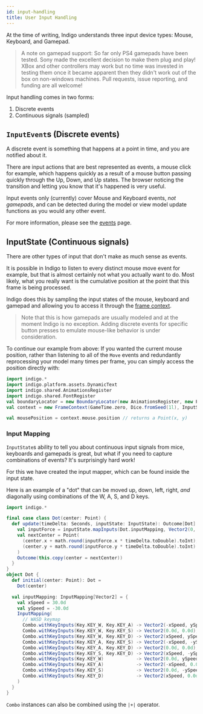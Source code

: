```yaml
---
id: input-handling
title: User Input Handling
---
```


At the time of writing, Indigo understands three input device types: Mouse, Keyboard, and Gamepad.

> A note on gamepad support: So far only PS4 gamepads have been tested. Sony made the excellent decision to make them plug and play! XBox and other controllers may work but no time was invested in testing them once it became apparent then they didn't work out of the box on non-windows machines. Pull requests, issue reporting, and funding are all welcome!

Input handling comes in two forms:

1. Discrete events
2. Continuous signals (sampled)

## `InputEvent`s (Discrete events)

A discrete event is something that happens at a point in time, and you are notified about it.

There are input actions that are best represented as events, a mouse click for example, which happens quickly as a result of a mouse button passing quickly through the Up, Down, and Up states. The browser noticing the transition and letting you know that it's happened is very useful.

Input events only (currently) cover Mouse and Keyboard events, _not gamepads_, and can be detected during the model or view model update functions as you would any other event.

For more information, please see the [events](/gameloop/events.md) page.

## InputState (Continuous signals)

There are other types of input that don't make as much sense as events.

It is possible in Indigo to listen to every distinct mouse move event for example, but that is almost certainly not what you actually want to do. Most likely, what you really want is the cumulative position at the point that this frame is being processed.

Indigo does this by sampling the input states of the mouse, keyboard and gamepad and allowing you to access it through the [frame context](/gameloop/frame-context.md).

> Note that this is how gamepads are usually modeled and at the moment Indigo is no exception. Adding discrete events for specific button presses to emulate mouse-like behavior is under consideration.

To continue our example from above: If you wanted the current mouse position, rather than listening to all of the `Move` events and redundantly reprocessing your model many times per frame, you can simply access the position directly with:

```scala mdoc:js:shared:invisible
import indigo.*
import indigo.platform.assets.DynamicText
import indigo.shared.AnimationsRegister
import indigo.shared.FontRegister
val boundaryLocator = new BoundaryLocator(new AnimationsRegister, new FontRegister, new DynamicText)
val context = new FrameContext(GameTime.zero, Dice.fromSeed(1l), InputState.default, boundaryLocator, ())
```

```scala mdoc:js
val mousePosition = context.mouse.position // returns a Point(x, y)
```

### Input Mapping

`InputState`s ability to tell you about continuous input signals from mice, keyboards and gamepads is great, but what if you need to capture combinations of events? It's surprisingly hard work!

For this we have created the input mapper, which can be found inside the input state.

Here is an example of a "dot" that can be moved up, down, left, right, _and_ diagonally using combinations of the W, A, S, and D keys.

```scala mdoc:js
import indigo.*

final case class Dot(center: Point) {
  def update(timeDelta: Seconds, inputState: InputState): Outcome[Dot] = {
    val inputForce = inputState.mapInputs(Dot.inputMapping, Vector2(0, 0))
    val nextCenter = Point(
      (center.x + math.round(inputForce.x * timeDelta.toDouble).toInt),
      (center.y + math.round(inputForce.y * timeDelta.toDouble).toInt)
    )
    Outcome(this.copy(center = nextCenter))
  }
}
object Dot {
  def initial(center: Point): Dot =
    Dot(center)

  val inputMapping: InputMapping[Vector2] = {
    val xSpeed = 30.0d
    val ySpeed = -30.0d
    InputMapping(
      // WASD keymap
      Combo.withKeyInputs(Key.KEY_W, Key.KEY_A) -> Vector2(-xSpeed, ySpeed),
      Combo.withKeyInputs(Key.KEY_W, Key.KEY_S) -> Vector2(0.0d, 0.0d),
      Combo.withKeyInputs(Key.KEY_W, Key.KEY_D) -> Vector2(xSpeed, ySpeed),
      Combo.withKeyInputs(Key.KEY_A, Key.KEY_S) -> Vector2(-xSpeed, -ySpeed),
      Combo.withKeyInputs(Key.KEY_A, Key.KEY_D) -> Vector2(0.0d, 0.0d),
      Combo.withKeyInputs(Key.KEY_S, Key.KEY_D) -> Vector2(xSpeed, -ySpeed),
      Combo.withKeyInputs(Key.KEY_W)            -> Vector2(0.0d, ySpeed),
      Combo.withKeyInputs(Key.KEY_A)            -> Vector2(-xSpeed, 0.0d),
      Combo.withKeyInputs(Key.KEY_S)            -> Vector2(0.0d, -ySpeed),
      Combo.withKeyInputs(Key.KEY_D)            -> Vector2(xSpeed, 0.0d)
    )
  }
}

```

`Combo` instances can also be combined using the `|+|` operator.
